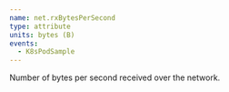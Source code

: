 ```yaml
---
name: net.rxBytesPerSecond
type: attribute
units: bytes (B)
events:
  - K8sPodSample
---
```


Number of bytes per second received over the network.